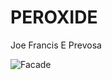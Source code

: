 # PEROXIDE
Joe Francis E Prevosa 

![Facade](https://www.google.com/url?sa=i&url=https%3A%2F%2Fglobalspill.com.au%2Fproduct%2Fdangerous-goods-sign-class-5-2-organic-peroxide%2F&psig=AOvVaw0h5r15B78XZLXfooArkMm9&ust=1701744657735000&source=images&cd=vfe&opi=89978449&ved=0CBIQjRxqFwoTCMjPhILj9IIDFQAAAAAdAAAAABAH)
